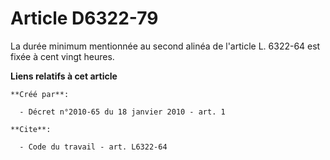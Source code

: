# Article D6322-79

La durée minimum mentionnée au second alinéa de l'article L. 6322-64 est fixée à cent vingt heures.

**Liens relatifs à cet article**

	**Créé par**:

	  - Décret n°2010-65 du 18 janvier 2010 - art. 1

	**Cite**:

	  - Code du travail - art. L6322-64
